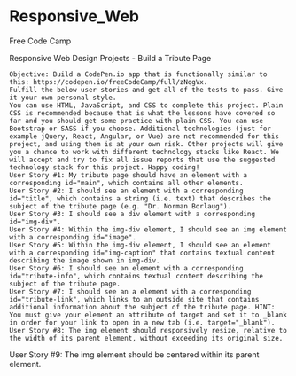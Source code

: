 # Responsive_Web
Free Code Camp

Responsive Web Design Projects - Build a Tribute Page

    Objective: Build a CodePen.io app that is functionally similar to this: https://codepen.io/freeCodeCamp/full/zNqgVx.
    Fulfill the below user stories and get all of the tests to pass. Give it your own personal style.
    You can use HTML, JavaScript, and CSS to complete this project. Plain CSS is recommended because that is what the lessons have covered so far and you should get some practice with plain CSS. You can use Bootstrap or SASS if you choose. Additional technologies (just for example jQuery, React, Angular, or Vue) are not recommended for this project, and using them is at your own risk. Other projects will give you a chance to work with different technology stacks like React. We will accept and try to fix all issue reports that use the suggested technology stack for this project. Happy coding!
    User Story #1: My tribute page should have an element with a corresponding id="main", which contains all other elements.
    User Story #2: I should see an element with a corresponding id="title", which contains a string (i.e. text) that describes the subject of the tribute page (e.g. "Dr. Norman Borlaug").
    User Story #3: I should see a div element with a corresponding id="img-div".
    User Story #4: Within the img-div element, I should see an img element with a corresponding id="image".
    User Story #5: Within the img-div element, I should see an element with a corresponding id="img-caption" that contains textual content describing the image shown in img-div.
    User Story #6: I should see an element with a corresponding id="tribute-info", which contains textual content describing the subject of the tribute page.
    User Story #7: I should see an a element with a corresponding id="tribute-link", which links to an outside site that contains additional information about the subject of the tribute page. HINT: You must give your element an attribute of target and set it to _blank in order for your link to open in a new tab (i.e. target="_blank").
    User Story #8: The img element should responsively resize, relative to the width of its parent element, without exceeding its original size.
User Story #9: The img element should be centered within its parent element.
